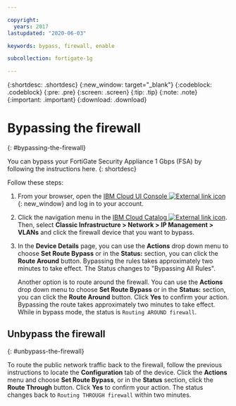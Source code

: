 ```yaml
---

copyright:
  years: 2017
lastupdated: "2020-06-03"

keywords: bypass, firewall, enable

subcollection: fortigate-1g

---
```


{:shortdesc: .shortdesc}
{:new_window: target="_blank"}
{:codeblock: .codeblock}
{:pre: .pre}
{:screen: .screen}
{:tip: .tip}
{:note: .note}
{:important: .important}
{:download: .download}

# Bypassing the firewall
{: #bypassing-the-firewall}

You can bypass your FortiGate Security Appliance 1 Gbps (FSA) by following the instructions here.
{: shortdesc}

Follow these steps:

1. From your browser, open the [IBM Cloud UI Console ![External link icon](../../icons/launch-glyph.svg "External link icon")](https://cloud.ibm.com/classic/security/firewalls/multivlan/provision){: new_window} and log in to your account.
2. Click the navigation menu in the [IBM Cloud Catalog ![External link icon](../../icons/launch-glyph.svg "External link icon")](https://cloud.ibm.com). Then, select **Classic Infrastructure > Network > IP Management > VLANs** and click the firewall device that you want to bypass.
3. In the **Device Details** page, you can use the **Actions** drop down menu to choose **Set Route Bypass** or in the **Status:** section, you can click the **Route Around** button. Bypassing the rules takes approximately two minutes to take effect. The Status changes to "Bypassing All Rules".

	Another option is to route around the firewall. You can use the **Actions** drop down menu to choose **Set Route Bypass** or in the **Status:** section, you can click the **Route Around** button. Click **Yes** to confirm your action. Bypassing the route takes approximately two minutes to take effect. While in bypass mode, the status is `Routing AROUND firewall`.

## Unbypass the firewall
{: #unbypass-the-firewall}

To route the public network traffic back to the firewall, follow the previous instructions to locate the **Configuration** tab of the device. Click the **Actions** menu and choose **Set Route Bypass**, or in the **Status** section, click the **Route Through** button. Click **Yes** to confirm your action. The status changes back to `Routing THROUGH firewall` within two minutes.
